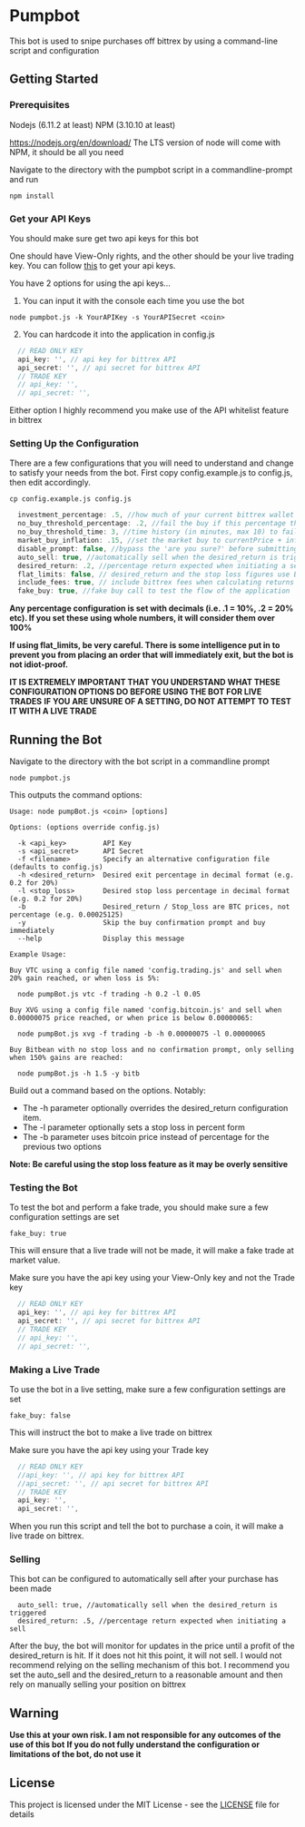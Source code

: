# Pumpbot

This bot is used to snipe purchases off bittrex by using a command-line script and configuration

## Getting Started

### Prerequisites

Nodejs (6.11.2 at least)
NPM (3.10.10 at least)

https://nodejs.org/en/download/
The LTS version of node will come with NPM, it should be all you need

Navigate to the directory with the pumpbot script in a commandline-prompt and run
```
npm install
```

### Get your API Keys
You should make sure get two api keys for this bot

One should have View-Only rights, and the other should be your live trading key.
You can follow [this](https://coinigy.freshdesk.com/support/solutions/articles/1000087495-how-do-i-find-my-api-key-on-bittrex-com-) to get your api keys.

You have 2 options for using the api keys...
1. You can input it with the console each time you use the bot
```
node pumpbot.js -k YourAPIKey -s YourAPISecret <coin>
```
2. You can hardcode it into the application in config.js
```javascript
  // READ ONLY KEY
  api_key: '', // api key for bittrex API
  api_secret: '', // api secret for bittrex API
  // TRADE KEY
  // api_key: '',
  // api_secret: '',
```

Either option I highly recommend you make use of the API whitelist feature in bittrex

### Setting Up the Configuration

There are a few configurations that you will need to understand and change to satisfy your needs from the bot.
First copy config.example.js to config.js, then edit accordingly.

```
cp config.example.js config.js
```

```javascript
  investment_percentage: .5, //how much of your current bittrex wallet do you want to invest
  no_buy_threshold_percentage: .2, //fail the buy if this percentage threshold has passed
  no_buy_threshold_time: 3, //time history (in minutes, max 10) to fail the buy if threshold is passed
  market_buy_inflation: .15, //set the market buy to currentPrice + inflation percentage
  disable_prompt: false, //bypass the 'are you sure?' before submitting the buy
  auto_sell: true, //automatically sell when the desired_return is triggered
  desired_return: .2, //percentage return expected when initiating a sell
  flat_limits: false, // desired_return and the stop loss figures use BTC price, not percentage
  include_fees: true, // include bittrex fees when calculating returns
  fake_buy: true, //fake buy call to test the flow of the application
```
**Any percentage configuration is set with decimals (i.e. .1 = 10%, .2 = 20% etc). If you set these using whole numbers, it will consider them over 100%**

**If using flat_limits, be very careful. There is some intelligence put in to prevent you from placing an order that will immediately exit, but the bot is not idiot-proof.**

**IT IS EXTREMELY IMPORTANT THAT YOU UNDERSTAND WHAT THESE CONFIGURATION OPTIONS DO BEFORE USING THE BOT FOR LIVE TRADES**
**IF YOU ARE UNSURE OF A SETTING, DO NOT ATTEMPT TO TEST IT WITH A LIVE TRADE**

## Running the Bot

Navigate to the directory with the bot script in a commandline prompt
```
node pumpbot.js
```

This outputs the command options:

```
Usage: node pumpBot.js <coin> [options]

Options: (options override config.js)

  -k <api_key>         API Key
  -s <api_secret>      API Secret
  -f <filename>        Specify an alternative configuration file (defaults to config.js)
  -h <desired_return>  Desired exit percentage in decimal format (e.g. 0.2 for 20%)
  -l <stop_loss>       Desired stop loss percentage in decimal format (e.g. 0.2 for 20%)
  -b                   Desired_return / Stop_loss are BTC prices, not percentage (e.g. 0.00025125)
  -y                   Skip the buy confirmation prompt and buy immediately
  --help               Display this message

Example Usage:

Buy VTC using a config file named 'config.trading.js' and sell when 20% gain reached, or when loss is 5%:

  node pumpBot.js vtc -f trading -h 0.2 -l 0.05

Buy XVG using a config file named 'config.bitcoin.js' and sell when 0.00000075 price reached, or when price is below 0.00000065:

  node pumpBot.js xvg -f trading -b -h 0.00000075 -l 0.00000065

Buy Bitbean with no stop loss and no confirmation prompt, only selling when 150% gains are reached:

  node pumpBot.js -h 1.5 -y bitb
```

Build out a command based on the options. Notably:
* The -h parameter optionally overrides the desired_return configuration item.
* The -l parameter optionally sets a stop loss in percent form
* The -b parameter uses bitcoin price instead of percentage for the previous two options

**Note: Be careful using the stop loss feature as it may be overly sensitive**

### Testing the Bot
To test the bot and perform a fake trade, you should make sure a few configuration settings are set

```
fake_buy: true
```
This will ensure that a live trade will not be made, it will make a fake trade at market value.

Make sure you have the api key using your View-Only key and not the Trade key

```javascript
  // READ ONLY KEY
  api_key: '', // api key for bittrex API
  api_secret: '', // api secret for bittrex API
  // TRADE KEY
  // api_key: '',
  // api_secret: '',
```
### Making a Live Trade

To use the bot in a live setting, make sure a few configuration settings are set

```
fake_buy: false
```
This will instruct the bot to make a live trade on bittrex


Make sure you have the api key using your Trade key

```javascript
  // READ ONLY KEY
  //api_key: '', // api key for bittrex API
  //api_secret: '', // api secret for bittrex API
  // TRADE KEY
  api_key: '',
  api_secret: '',
```
When you run this script and tell the bot to purchase a coin, it will make a live trade on bittrex.

### Selling
This bot can be configured to automatically sell after your purchase has been made
```
  auto_sell: true, //automatically sell when the desired_return is triggered
  desired_return: .5, //percentage return expected when initiating a sell
```
After the buy, the bot will monitor for updates in the price until a profit of the desired_return is hit. If it does not hit this point, it will not sell.
I would not recommend relying on the selling mechanism of this bot. I recommend you set the auto_sell and the desired_return to a reasonable amount and then rely on manually selling your position on bittrex

## Warning
**Use this at your own risk. I am not responsible for any outcomes of the use of this bot**
**If you do not fully understand the configuration or limitations of the bot, do not use it**

## License

This project is licensed under the MIT License - see the [LICENSE](LICENSE) file for details


